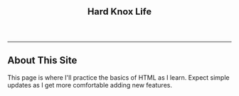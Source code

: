 
<html>
<header>
<title> Hard Knox Life </title>
</header>

<body>

<header>
 <big><big><b>Hard Knox Life</b></big></big>
</header>

<hr>
<h2>About This Site</h2>
<p>This page is where I'll practice the basics of HTML as I learn. Expect simple updates as I get more comfortable adding new features.</p>

</body>
</html>
